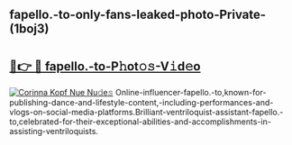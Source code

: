 ## fapello.-to-only-fans​-leaked-photo​-Private-(1boj3)


# <h2><a href="https://mediaupload.pro?title=fapello.-to&ref=git">🔗👉 🔴 fapello.-to-P𝚑ot𝚘𝚜-V𝚒d𝚎o</a></h2>

[![Corinna Kopf Nue Nu𝚍e𝚜](https://i.imgur.com/0qMVB7G.gif)](https://mediaupload.pro?title=fapello.-to&ref=git)
Online-influencer-fapello.-to,known-for-publishing-dance-and-lifestyle-content,-including-performances-and-vlogs-on-social-media-platforms.Brilliant-ventriloquist-assistant-fapello.-to,celebrated-for-their-exceptional-abilities-and-accomplishments-in-assisting-ventriloquists.  